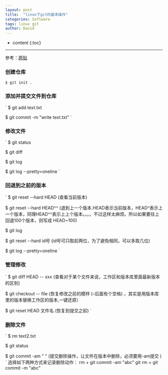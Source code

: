 ```yaml
---
layout: post
title:  "linux下git的基本操作"
categories: Software
tags: linux git
author: David
---
```


* content
{:toc}

---
参考：[原贴 ](https://blog.csdn.net/qicheng777/article/details/74724015)

### 创建仓库

`
$ git init .
`

### 添加并提交文件到仓库

`
$ git add text.txt

$ git commit -m "write text.txt"
`

### 修改文件

`
$ git status

$ git diff

$ git log

$ git log --pretty=oneline
`

### 回退到之前的版本

`
$ git reset --hard HEAD (查看当前版本)

$ git reset --hard HEAD^^  (退到上一个版本.HEAD表示当前版本，HEAD^表示上一个版本，同理HEAD^^表示上上个版本。。。。不过这样太麻烦。所以如果要往上回退100个版本，则写成 HEAD~100)

$ git log

$ git reset --hard id号 (id号可只取前两位，为了避免相同，可以多取几位)

$ git log --pretty=oneline
`


### 管理修改

`
$ git diff HEAD -- xxx  (查看对于某个文件来说，工作区和版本库里面最新版本的区别)

$ git checkout -- file (恢复修改之前的模样 (–后面有个空格) ，其实是用版本库里的版本替换工作区的版本,一键还原）

$ git reset HEAD 文件名  (恢复到提交之前)
`

### 删除文件

`
$ rm text2.txt 

$ git status

$ git commit -am " "   (提交删除操作，让文件在版本中删除，必须要用-am提交 )
`
选择如下两种方式来记录删除动作：
rm + git commit -am "abc"
git rm + git commit -m "abc"



